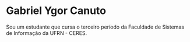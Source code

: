 
# Gabriel Ygor Canuto

Sou um estudante que cursa o terceiro período da Faculdade de Sistemas de Informação da UFRN - CERES.
